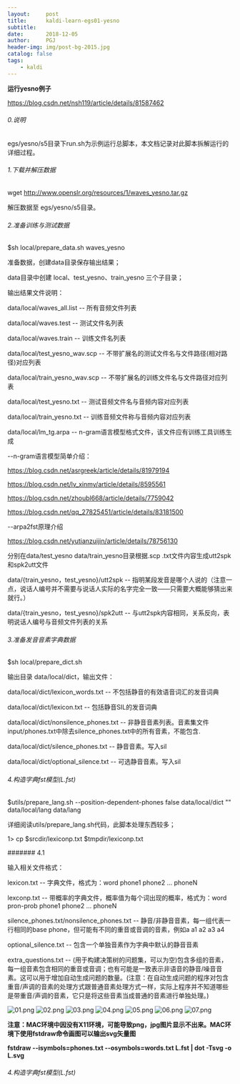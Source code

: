 ```yaml
---
layout:     post
title:      kaldi-learn-egs01-yesno
subtitle:    
date:       2018-12-05
author:     PGJ
header-img: img/post-bg-2015.jpg
catalog: false
tags:
    - kaldi
---
```


**运行yesno例子**

https://blog.csdn.net/nsh119/article/details/81587462

###### 0.说明
egs/yesno/s5目录下run.sh为示例运行总脚本，本文档记录对此脚本拆解运行的详细过程。

###### 1.下载并解压数据
wget http://www.openslr.org/resources/1/waves_yesno.tar.gz

解压数据至 egs/yesno/s5目录。

###### 2.准备训练与测试数据

$sh local/prepare_data.sh waves_yesno

准备数据，创建data目录保存输出结果；

data目录中创建 local、test_yesno、train_yesno 三个子目录；

输出结果文件说明：

data/local/waves_all.list -- 所有音频文件列表

data/local/waves.test -- 测试文件名列表

data/local/waves.train -- 训练文件名列表

data/local/test_yesno_wav.scp -- 不带扩展名的测试文件名与文件路径(相对路径)对应列表

data/local/train_yesno_wav.scp -- 不带扩展名的训练文件名与文件路径对应列表

data/local/test_yesno.txt -- 测试音频文件名与音频内容对应列表

data/local/train_yesno.txt -- 训练音频文件称与音频内容对应列表

data/local/lm_tg.arpa -- n-gram语言模型格式文件，该文件应有训练工具训练生成

--n-gram语言模型简单介绍：

https://blog.csdn.net/asrgreek/article/details/81979194

https://blog.csdn.net/lv_xinmy/article/details/8595561

https://blog.csdn.net/zhoubl668/article/details/7759042

https://blog.csdn.net/qq_27825451/article/details/83181500

--arpa2fst原理介绍

https://blog.csdn.net/yutianzuijin/article/details/78756130

分别在data/test_yesno data/train_yesno目录根据.scp .txt文件内容生成utt2spk和spk2utt文件

data/{train_yesno，test_yesno}/utt2spk -- 指明某段发音是哪个人说的（注意一点，说话人编号并不需要与说话人实际的名字完全一致——只需要大概能够猜出来就行。）

data/{train_yesno，test_yesno}/spk2utt -- 与utt2spk内容相同，关系反向，表明说话人编号与音频文件列表的关系

###### 3.准备发音音素字典数据

$sh local/prepare_dict.sh

输出目录 data/local/dict，输出文件：

data/local/dict/lexicon_words.txt -- 不包括静音的有效语音词汇的发音词典

data/local/dict/lexicon.txt -- 包括静音SIL的发音词典

data/local/dict/nonsilence_phones.txt -- 非静音音素列表。音素集文件input/phones.txt中除去silence_phones.txt中的所有音素，不能包含<eps>.

data/local/dict/silence_phones.txt -- 静音音素。写入sil

data/local/dict/optional_silence.txt -- 可选静音音素。写入sil

###### 4.构造字典fst模型(L.fst)

$utils/prepare_lang.sh --position-dependent-phones false data/local/dict "<SIL>" data/local/lang data/lang

详细阅读utils/prepare_lang.sh代码，此脚本处理东西较多；

1> cp $srcdir/lexiconp.txt $tmpdir/lexiconp.txt



####### 4.1

输入相关文件格式：

lexicon.txt -- 字典文件，格式为：word phone1 phone2 ... phoneN

lexconp.txt -- 带概率的字典文件，概率值为每个词出现的概率，格式为：word pron-prob phone1 phone2 ... phoneN
               
silence_phones.txt/nonsilence_phones.txt -- 静音/非静音音素，每一组代表一行相同的base phone，但可能有不同的重音或音调的音素，例如a a1 a2 a3 a4

optional_silence.txt -- 包含一个单独音素作为字典中默认的静音音素

extra_questions.txt -- (用于构建决策树的问题集，可以为空)包含多组的音素，每一组音素包含相同的重音或音调；也有可能是一致表示非语音的静音/噪音音素。这可以用于增加自动生成问题的数量。(注意：在自动生成问题的程序对包含重音/声调的音素的处理方式跟普通音素处理方式一样，实际上程序并不知道哪些是带重音/声调的音素，它只是将这些音素当成普通的音素进行单独处理。)

<img src="/img/kaldi-learn/kaldi-prepare_lang_sh-description-01.png" title="01.png"/>

<img src="/img/kaldi-learn/kaldi-prepare_lang_sh-description-02.png" title="02.png"/>

<img src="/img/kaldi-learn/kaldi-prepare_lang_sh-description-03.png" title="03.png"/>

<img src="/img/kaldi-learn/kaldi-prepare_lang_sh-description-04.png" title="04.png"/>

<img src="/img/kaldi-learn/kaldi-prepare_lang_sh-description-05.png" title="05.png"/>

<img src="/img/kaldi-learn/kaldi-prepare_lang_sh-description-06.png" title="06.png"/>

<img src="/img/kaldi-learn/kaldi-prepare_lang_sh-description-07.png" title="07.png"/>


**注意：MAC环境中因没有X11环境，可能导致png，jpg图片显示不出来。MAC环境下使用fstdraw命令画图可以输出svg矢量图**

**fstdraw --isymbols=phones.txt --osymbols=words.txt L.fst | dot -Tsvg -o L.svg**


###### 4.构造字典fst模型(L.fst)



